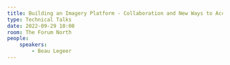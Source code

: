 ```yaml
---
title: Building an Imagery Platform - Collaboration and New Ways to Access Data
type: Technical Talks
date: 2022-09-29 10:00
room: The Forum North
people:
    speakers:
        - Beau Legeer
---
```

